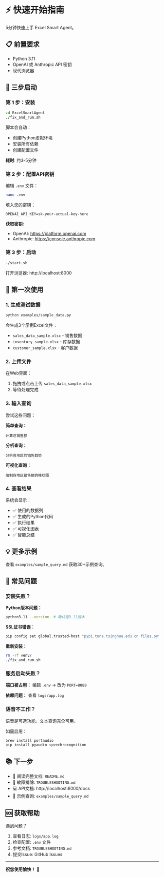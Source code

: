 # ⚡ 快速开始指南

5分钟快速上手 Excel Smart Agent。

## 📋 前置要求

- Python 3.11
- OpenAI 或 Anthropic API 密钥
- 现代浏览器

## 🚀 三步启动

### 第 1 步：安装

```bash
cd ExcelSmartAgent
./fix_and_run.sh
```

脚本会自动：
- 创建Python虚拟环境
- 安装所有依赖
- 创建配置文件

**耗时**: 约3-5分钟

### 第 2 步：配置API密钥

编辑 `.env` 文件：
```bash
nano .env
```

填入您的密钥：
```
OPENAI_API_KEY=sk-your-actual-key-here
```

**获取密钥:**
- OpenAI: https://platform.openai.com
- Anthropic: https://console.anthropic.com

### 第 3 步：启动

```bash
./start.sh
```

打开浏览器: http://localhost:8000

## 🎯 第一次使用

### 1. 生成测试数据

```bash
python examples/sample_data.py
```

会生成3个示例Excel文件：
- `sales_data_sample.xlsx` - 销售数据
- `inventory_sample.xlsx` - 库存数据
- `customer_sample.xlsx` - 客户数据

### 2. 上传文件

在Web界面：
1. 拖拽或点击上传 `sales_data_sample.xlsx`
2. 等待处理完成

### 3. 输入查询

尝试这些问题：

**简单查询：**
```
计算总销售额
```

**分析查询：**
```
分析各地区的销售趋势
```

**可视化查询：**
```
绘制各地区销售额的柱状图
```

### 4. 查看结果

系统会显示：
- ✅ 使用的数据列
- ✅ 生成的Python代码
- ✅ 执行结果
- ✅ 可视化图表
- ✅ 智能总结

## 💡 更多示例

查看 `examples/sample_query.md` 获取30+示例查询。

## 🔧 常见问题

### 安装失败？

**Python版本问题：**
```bash
python3.11 --version  # 确认是3.11版本
```

**SSL证书错误：**
```bash
pip config set global.trusted-host "pypi.tuna.tsinghua.edu.cn files.pythonhosted.org"
```

**重新安装：**
```bash
rm -rf venv/
./fix_and_run.sh
```

### 服务启动失败？

**端口被占用：**
编辑 `.env` → 改为 `PORT=8080`

**依赖问题：**
查看 `logs/app.log`

### 语音不工作？

语音是可选功能。文本查询完全可用。

如需启用：
```bash
brew install portaudio
pip install pyaudio speechrecognition
```

## 📚 下一步

- 📖 阅读完整文档: `README.md`
- 🐛 故障排除: `TROUBLESHOOTING.md`
- 💻 API文档: http://localhost:8000/docs
- 📁 示例查询: `examples/sample_query.md`

## 🆘 获取帮助

遇到问题？

1. 查看日志: `logs/app.log`
2. 检查配置: `.env` 文件
3. 参考文档: `TROUBLESHOOTING.md`
4. 提交Issue: GitHub Issues

---

**祝您使用愉快！** 🎉
